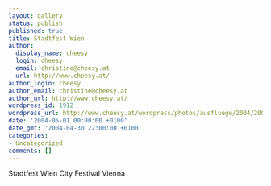 ```yaml
---
layout: gallery
status: publish
published: true
title: Stadtfest Wien
author:
  display_name: cheesy
  login: cheesy
  email: christine@cheesy.at
  url: http://www.cheesy.at/
author_login: cheesy
author_email: christine@cheesy.at
author_url: http://www.cheesy.at/
wordpress_id: 1912
wordpress_url: http://www.cheesy.at/wordpress/photos/ausfluege/2004/2004-05-01/
date: '2004-05-01 00:00:00 +0100'
date_gmt: '2004-04-30 22:00:00 +0100'
categories:
- Uncategorized
comments: []
---
```

<!--:de-->Stadtfest Wien
<!--:--><!--:en-->City Festival Vienna
<!--:-->

